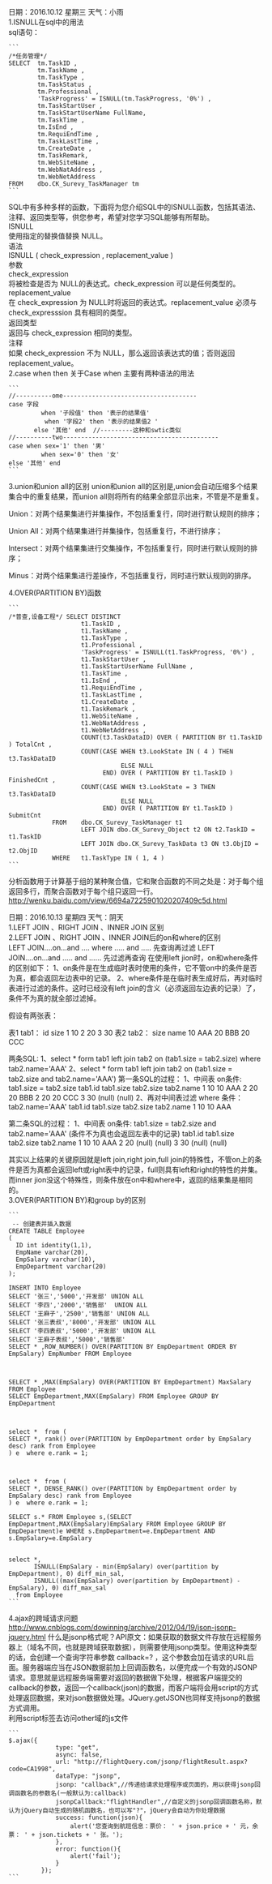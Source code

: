 日期：2016.10.12  星期三 天气：小雨  
1.ISNULL在sql中的用法  
sql语句：   

	```
	/*任务管理*/
	SELECT  tm.TaskID ,
	        tm.TaskName ,
	        tm.TaskType ,
	        tm.TaskStatus ,
	        tm.Professional ,
	        'TaskProgress' = ISNULL(tm.TaskProgress, '0%') ,
	        tm.TaskStartUser ,
	        tm.TaskStartUserName FullName,
	        tm.TaskTime ,
	        tm.IsEnd ,
	        tm.RequiEndTime ,
	        tm.TaskLastTime ,
	        tm.CreateDate ,
	        tm.TaskRemark,
	        tm.WebSiteName ,
	        tm.WebNatAddress ,
	        tm.WebNetAddress
	FROM    dbo.CK_Surevy_TaskManager tm
	```
SQL中有多种多样的函数，下面将为您介绍SQL中的ISNULL函数，包括其语法、注释、返回类型等，供您参考，希望对您学习SQL能够有所帮助。  
ISNULL  
使用指定的替换值替换 NULL。  
语法  
ISNULL ( check_expression , replacement_value )  
参数  
check_expression   
将被检查是否为 NULL的表达式。check_expression 可以是任何类型的。  
replacement_value  
在 check_expression 为 NULL时将返回的表达式。replacement_value 必须与 check_expresssion 具有相同的类型。  
返回类型  
返回与 check_expression 相同的类型。  
注释  
如果 check_expression 不为 NULL，那么返回该表达式的值；否则返回 replacement_value。    
2.case when then
关于Case  when 主要有两种语法的用法  

	```
	//----------ome-------------------------------------
	case 字段
	         when '子段值' then '表示的结果值'
	          when '字段2' then '表示的结果值2 '
	       else '其他' end  //---------这种和swtic类似
	//----------two-------------------------------------------
	case when sex='1' then '男'
	         when sex='0' then '女'
	else '其他' end
	```

3.union和union all的区别
union和union all的区别是,union会自动压缩多个结果集合中的重复结果，而union all则将所有的结果全部显示出来，不管是不是重复。 

Union：对两个结果集进行并集操作，不包括重复行，同时进行默认规则的排序； 

Union All：对两个结果集进行并集操作，包括重复行，不进行排序； 

Intersect：对两个结果集进行交集操作，不包括重复行，同时进行默认规则的排序； 

Minus：对两个结果集进行差操作，不包括重复行，同时进行默认规则的排序。 

4.OVER(PARTITION BY)函数

	```
	/*普查,设备工程*/ SELECT DISTINCT
	                    t1.TaskID ,
	                    t1.TaskName ,
	                    t1.TaskType ,
	                    t1.Professional ,
	                    'TaskProgress' = ISNULL(t1.TaskProgress, '0%') ,
	                    t1.TaskStartUser ,
	                    t1.TaskStartUserName FullName ,
	                    t1.TaskTime ,
	                    t1.IsEnd ,
	                    t1.RequiEndTime ,
	                    t1.TaskLastTime ,
	                    t1.CreateDate ,
	                    t1.TaskRemark ,
	                    t1.WebSiteName ,
	                    t1.WebNatAddress ,
	                    t1.WebNetAddress ,
	                    COUNT(t3.TaskDataID) OVER ( PARTITION BY t1.TaskID ) TotalCnt ,
	                    COUNT(CASE WHEN t3.LookState IN ( 4 ) THEN t3.TaskDataID
	                               ELSE NULL
	                          END) OVER ( PARTITION BY t1.TaskID ) FinishedCnt ,
	                    COUNT(CASE WHEN t3.LookState = 3 THEN t3.TaskDataID
	                               ELSE NULL
	                          END) OVER ( PARTITION BY t1.TaskID ) SubmitCnt
	            FROM    dbo.CK_Surevy_TaskManager t1
	                    LEFT JOIN dbo.CK_Surevy_Object t2 ON t2.TaskID = t1.TaskID
	                    LEFT JOIN dbo.CK_Surevy_TaskData t3 ON t3.ObjID = t2.ObjID
	            WHERE   t1.TaskType IN ( 1, 4 )
	```

分析函数用于计算基于组的某种聚合值，它和聚合函数的不同之处是：对于每个组返回多行，而聚合函数对于每个组只返回一行。
http://wenku.baidu.com/view/6694a7225901020207409c5d.html

日期：2016.10.13  星期四 天气：阴天  
1.LEFT JOIN 、RIGHT JOIN 、INNER JOIN 区别  
2.LEFT JOIN 、RIGHT JOIN 、INNER JOIN后的on和where的区别  
LEFT JOIN....on...and .... where ..... and ..... 先查询再过滤
LEFT JOIN....on...and ..... and ...... 先过滤再查询
在使用left jion时，on和where条件的区别如下：
1、on条件是在生成临时表时使用的条件，它不管on中的条件是否为真，都会返回左边表中的记录。
2、where条件是在临时表生成好后，再对临时表进行过滤的条件。这时已经没有left join的含义（必须返回左边表的记录）了，条件不为真的就全部过滤掉。

假设有两张表：

表1 tab1：
id size
1 10
2 20
3 30
表2 tab2：
size name
10 AAA
20 BBB
20 CCC

两条SQL:
1、select * form tab1 left join tab2 on (tab1.size = tab2.size) where tab2.name='AAA'
2、select * form tab1 left join tab2 on (tab1.size = tab2.size and tab2.name='AAA')
第一条SQL的过程：
1、中间表
on条件:
tab1.size = tab2.size
tab1.id    tab1.size    tab2.size     tab2.name
1               10                   10               AAA
2              20                     20             BBB
2             20                      20               CCC
3             30                    (null)              (null)
2、再对中间表过滤
where 条件：
tab2.name='AAA'
tab1.id       tab1.size        tab2.size     tab2.name
1                  10                  10              AAA

第二条SQL的过程：
1、中间表
on条件:
tab1.size = tab2.size and tab2.name='AAA'
(条件不为真也会返回左表中的记录)
tab1.id      tab1.size         tab2.size       tab2.name
1               10                     10                   AAA
2               20                   (null)               (null)
3               30                    (null)                 (null)

其实以上结果的关键原因就是left join,right join,full join的特殊性，不管on上的条件是否为真都会返回left或right表中的记录，full则具有left和right的特性的并集。 而inner jion没这个特殊性，则条件放在on中和where中，返回的结果集是相同的。  
3.OVER(PARTITION BY)和group by的区别  

	```
	 -- 创建表并插入数据
	CREATE TABLE Employee
	(
	  ID int identity(1,1),
	  EmpName varchar(20),
	  EmpSalary varchar(10),
	  EmpDepartment varchar(20) 
	);
	
	INSERT INTO Employee
	SELECT '张三','5000','开发部' UNION ALL
	SELECT '李四','2000','销售部'  UNION ALL
	SELECT '王麻子','2500','销售部' UNION ALL
	SELECT '张三表叔','8000','开发部' UNION ALL
	SELECT '李四表叔','5000','开发部' UNION ALL
	SELECT '王麻子表叔','5000','销售部'
	SELECT * ,ROW_NUMBER() OVER(PARTITION BY EmpDepartment ORDER BY EmpSalary) EmpNumber FROM Employee 
	
	
	
	SELECT * ,MAX(EmpSalary) OVER(PARTITION BY EmpDepartment) MaxSalary FROM Employee
	SELECT EmpDepartment,MAX(EmpSalary) FROM Employee GROUP BY EmpDepartment  
	
	
	
	select *  from (
	SELECT *, rank() over(PARTITION by EmpDepartment order by EmpSalary desc) rank from Employee
	) e  where e.rank = 1;  
	
	
	
	select *  from (
	SELECT *, DENSE_RANK() over(PARTITION by EmpDepartment order by EmpSalary desc) rank from Employee
	) e  where e.rank = 1;  
	
	SELECT s.* FROM Employee s,(SELECT EmpDepartment,MAX(EmpSalary)EmpSalary FROM Employee GROUP BY EmpDepartment)e WHERE s.EmpDepartment=e.EmpDepartment AND s.EmpSalary=e.EmpSalary
	
	
	select *,
	       ISNULL(EmpSalary - min(EmpSalary) over(partition by EmpDepartment), 0) diff_min_sal,
	       ISNULL((max(EmpSalary) over(partition by EmpDepartment) - EmpSalary), 0) diff_max_sal
	  from Employee 
	```
4.ajax的跨域请求问题 
http://www.cnblogs.com/dowinning/archive/2012/04/19/json-jsonp-jquery.html 
 什么是jsonp格式呢？API原文：如果获取的数据文件存放在远程服务器上（域名不同，也就是跨域获取数据），则需要使用jsonp类型。使用这种类型的话，会创建一个查询字符串参数 callback=? ，这个参数会加在请求的URL后面。服务器端应当在JSON数据前加上回调函数名，以便完成一个有效的JSONP请求。意思就是远程服务端需要对返回的数据做下处理，根据客户端提交的callback的参数，返回一个callback(json)的数据，而客户端将会用script的方式处理返回数据，来对json数据做处理。JQuery.getJSON也同样支持jsonp的数据方式调用。  
利用script标签去访问other域的js文件

	```
	$.ajax({
	             type: "get",
	             async: false,
	             url: "http://flightQuery.com/jsonp/flightResult.aspx?code=CA1998",
	             dataType: "jsonp",
	             jsonp: "callback",//传递给请求处理程序或页面的，用以获得jsonp回调函数名的参数名(一般默认为:callback)
	             jsonpCallback:"flightHandler",//自定义的jsonp回调函数名称，默认为jQuery自动生成的随机函数名，也可以写"?"，jQuery会自动为你处理数据
	             success: function(json){
	                 alert('您查询到航班信息：票价： ' + json.price + ' 元，余票： ' + json.tickets + ' 张。');
	             },
	             error: function(){
	                 alert('fail');
	             }
	         });
	```